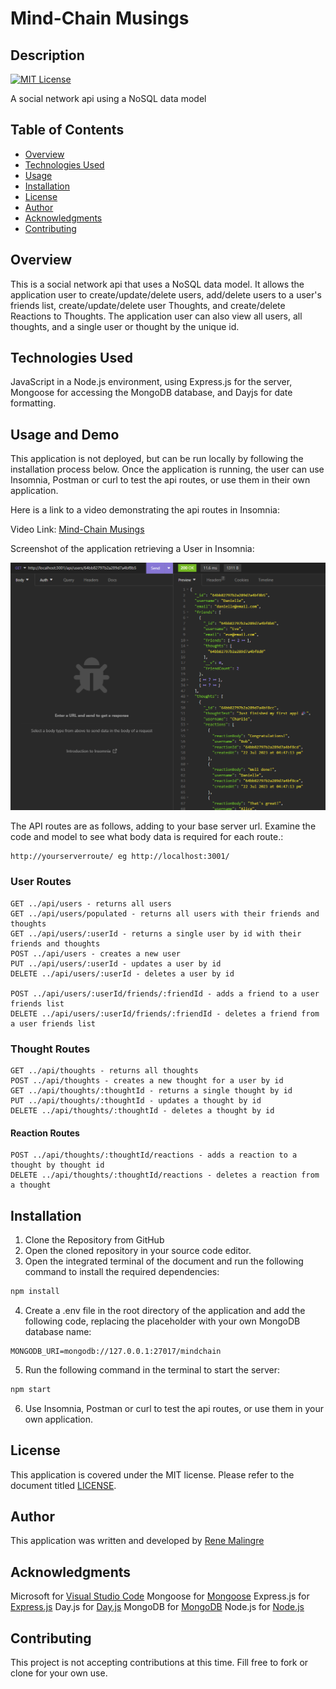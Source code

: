 # Mind-Chain Musings

## Description

[![MIT License](https://img.shields.io/badge/License-MIT-yellow.svg)](https://opensource.org/licenses/MIT)

A social network api using a NoSQL data model

## Table of Contents

- [Overview](#overview)
- [Technologies Used](#technologies-used)
- [Usage](#usage-and-demo)
- [Installation](#installation)
- [License](#license)
- [Author](#author)
- [Acknowledgments](#acknowledgments)
- [Contributing](#contributing)

## Overview

This is a social network api that uses a NoSQL data model. It allows the application user to create/update/delete users, add/delete users to a user's friends list, create/update/delete user Thoughts, and create/delete Reactions to Thoughts. The application user can also view all users, all thoughts, and a single user or thought by the unique id.

## Technologies Used

JavaScript in a Node.js environment, using Express.js for the server, Mongoose for accessing the MongoDB database, and Dayjs for date formatting.

## Usage and Demo

This application is not deployed, but can be run locally by following the installation process below. Once the application is running, the user can use Insomnia, Postman or curl to test the api routes, or use them in their own application.

Here is a link to a video demonstrating the api routes in Insomnia:

Video Link: [Mind-Chain Musings](https://drive.google.com/file/d/1RmCt2PKMkoqc6ZETbNPkceWNaLfz-ISG/view?usp=sharing)

Screenshot of the application retrieving a User in Insomnia:

![Alt text](docs/images/get-single-user.png)

The API routes are as follows, adding to your base server url. Examine the code and model to see what body data is required for each route.:

```
http://yourserverroute/ eg http://localhost:3001/
```

### User Routes

```
GET ../api/users - returns all users
GET ../api/users/populated - returns all users with their friends and thoughts
GET ../api/users/:userId - returns a single user by id with their friends and thoughts
POST ../api/users - creates a new user
PUT ../api/users/:userId - updates a user by id
DELETE ../api/users/:userId - deletes a user by id

POST ../api/users/:userId/friends/:friendId - adds a friend to a user friends list
DELETE ../api/users/:userId/friends/:friendId - deletes a friend from a user friends list
```

### Thought Routes

```
GET ../api/thoughts - returns all thoughts
POST ../api/thoughts - creates a new thought for a user by id
GET ../api/thoughts/:thoughtId - returns a single thought by id
PUT ../api/thoughts/:thoughtId - updates a thought by id
DELETE ../api/thoughts/:thoughtId - deletes a thought by id
```

#### Reaction Routes

```
POST ../api/thoughts/:thoughtId/reactions - adds a reaction to a thought by thought id
DELETE ../api/thoughts/:thoughtId/reactions - deletes a reaction from a thought
```

## Installation

1. Clone the Repository from GitHub
2. Open the cloned repository in your source code editor.
3. Open the integrated terminal of the document and run the following command to install the required dependencies:

```bash
npm install
```

4. Create a .env file in the root directory of the application and add the following code, replacing the placeholder with your own MongoDB database name:

```
MONGODB_URI=mongodb://127.0.0.1:27017/mindchain
```

5. Run the following command in the terminal to start the server:

```bash
npm start
```

6. Use Insomnia, Postman or curl to test the api routes, or use them in your own application.

## License

This application is covered under the MIT license. Please refer to the document titled [LICENSE](LICENSE).

## Author

This application was written and developed by [Rene Malingre](https://github.com/ReneMalingre)

## Acknowledgments

Microsoft for [Visual Studio Code](https://code.visualstudio.com/)
Mongoose for [Mongoose](https://mongoosejs.com/)
Express.js for [Express.js](https://expressjs.com/)
Day.js for [Day.js](https://day.js.org/)
MongoDB for [MongoDB](https://www.mongodb.com/)
Node.js for [Node.js](https://nodejs.org/en/)

## Contributing

This project is not accepting contributions at this time. Fill free to fork or clone for your own use.
